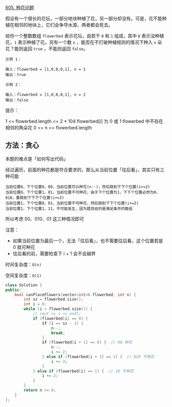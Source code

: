 [605. 种花问题](https://leetcode-cn.com/problems/can-place-flowers/)

假设有一个很长的花坛，一部分地块种植了花，另一部分却没有。可是，花不能种植在相邻的地块上，它们会争夺水源，两者都会死去。

给你一个整数数组 `flowerbed` 表示花坛，由若干 `0` 和 `1` 组成，其中 `0` 表示没种植花，`1` 表示种植了花。另有一个数 `n` ，能否在不打破种植规则的情况下种入 `n` 朵花？能则返回 `true` ，不能则返回 `false`。

```
示例 1：

输入：flowerbed = [1,0,0,0,1], n = 1
输出：true

示例 2：

输入：flowerbed = [1,0,0,0,1], n = 2
输出：false

```

提示：

1 <= flowerbed.length <= 2 * 104
flowerbed[i] 为 0 或 1
flowerbed 中不存在相邻的两朵花
0 <= n <= flowerbed.length

## 方法：贪心

本题的难点是「如何写出代码」

经过遍历，前面的种花都是符合要求的，那么从当前位置「往后看」，其实只有三种可能

```
当前位置0，下个位置0，00，当前位置可以种花(n--)，然后跳到下下个位置(i+=2)
当前位置0，下个位置1，01，当前位置不可种花，由于下个位置为1，下下个位置必然为0，010，要跳到下下下个位置(i+=3)
当前位置1，下个位置0，01，当前位置不可种花，然后跳到下下个位置(i+=2)
当前位置1，下个位置1，11，不可能发生，因为题目给的是满足条件的数组
```

所以考虑 00、010、01 这三种情况即可

注意：

- 如果当前位置为最后一个，无法「往后看」，也不需要往后看，这个位置若是 0 就可种花
- 往后看的前，需要检查下 i + 1 会不会越界

时间复杂度：`O(n)`

空间复杂度：`O(1)`

```c++
class Solution {
public:
    bool canPlaceFlowers(vector<int>& flowerbed, int n) {
        int sz = flowerbed.size();
        int i = 0;
        while (i < flowerbed.size()) {
            // cout << i << endl;
            if (flowerbed[i] == 0) {
                if (i == sz - 1) {
                    n--;
                    break;
                }
                if (flowerbed[i + 1] == 0) {  // 00 种花
                    n--;
                    i += 2;
                } else if (flowerbed[i + 1] == 1) {  // 010 不种花
                    i += 3;
                }
            } else if (flowerbed[i] == 1) {  // 10 不种花
                i += 2;
            }
        }
        return n <= 0;
    }
};

```

